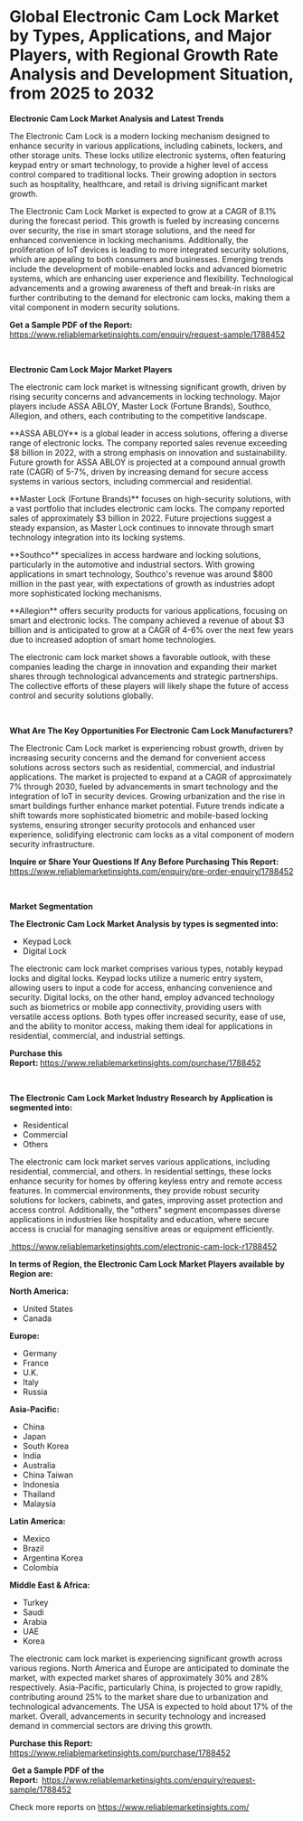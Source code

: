 <p><h1>Global Electronic Cam Lock Market by Types, Applications, and Major Players, with Regional Growth Rate Analysis and Development Situation, from 2025 to 2032</h1></p><p><strong>Electronic Cam Lock Market Analysis and Latest Trends</strong></p>
<p><p>The Electronic Cam Lock is a modern locking mechanism designed to enhance security in various applications, including cabinets, lockers, and other storage units. These locks utilize electronic systems, often featuring keypad entry or smart technology, to provide a higher level of access control compared to traditional locks. Their growing adoption in sectors such as hospitality, healthcare, and retail is driving significant market growth.</p><p>The Electronic Cam Lock Market is expected to grow at a CAGR of 8.1% during the forecast period. This growth is fueled by increasing concerns over security, the rise in smart storage solutions, and the need for enhanced convenience in locking mechanisms. Additionally, the proliferation of IoT devices is leading to more integrated security solutions, which are appealing to both consumers and businesses. Emerging trends include the development of mobile-enabled locks and advanced biometric systems, which are enhancing user experience and flexibility. Technological advancements and a growing awareness of theft and break-in risks are further contributing to the demand for electronic cam locks, making them a vital component in modern security solutions.</p></p>
<p><strong>Get a Sample PDF of the Report:&nbsp;</strong> <a href="https://www.reliablemarketinsights.com/enquiry/request-sample/1788452?utm_campaign=2756&utm_medium=2&utm_source=Github&utm_content=ia&utm_term=11042025&utm_id=electronic-cam-lock">https://www.reliablemarketinsights.com/enquiry/request-sample/1788452</a></p>
<p>&nbsp;</p>
<p><strong>Electronic Cam Lock Major Market Players</strong></p>
<p><p>The electronic cam lock market is witnessing significant growth, driven by rising security concerns and advancements in locking technology. Major players include ASSA ABLOY, Master Lock (Fortune Brands), Southco, Allegion, and others, each contributing to the competitive landscape.</p><p>**ASSA ABLOY** is a global leader in access solutions, offering a diverse range of electronic locks. The company reported sales revenue exceeding $8 billion in 2022, with a strong emphasis on innovation and sustainability. Future growth for ASSA ABLOY is projected at a compound annual growth rate (CAGR) of 5-7%, driven by increasing demand for secure access systems in various sectors, including commercial and residential.</p><p>**Master Lock (Fortune Brands)** focuses on high-security solutions, with a vast portfolio that includes electronic cam locks. The company reported sales of approximately $3 billion in 2022. Future projections suggest a steady expansion, as Master Lock continues to innovate through smart technology integration into its locking systems.</p><p>**Southco** specializes in access hardware and locking solutions, particularly in the automotive and industrial sectors. With growing applications in smart technology, Southco's revenue was around $800 million in the past year, with expectations of growth as industries adopt more sophisticated locking mechanisms.</p><p>**Allegion** offers security products for various applications, focusing on smart and electronic locks. The company achieved a revenue of about $3 billion and is anticipated to grow at a CAGR of 4-6% over the next few years due to increased adoption of smart home technologies.</p><p>The electronic cam lock market shows a favorable outlook, with these companies leading the charge in innovation and expanding their market shares through technological advancements and strategic partnerships. The collective efforts of these players will likely shape the future of access control and security solutions globally.</p></p>
<p>&nbsp;</p>
<p><strong>What Are The Key Opportunities For Electronic Cam Lock Manufacturers?</strong></p>
<p><p>The Electronic Cam Lock market is experiencing robust growth, driven by increasing security concerns and the demand for convenient access solutions across sectors such as residential, commercial, and industrial applications. The market is projected to expand at a CAGR of approximately 7% through 2030, fueled by advancements in smart technology and the integration of IoT in security devices. Growing urbanization and the rise in smart buildings further enhance market potential. Future trends indicate a shift towards more sophisticated biometric and mobile-based locking systems, ensuring stronger security protocols and enhanced user experience, solidifying electronic cam locks as a vital component of modern security infrastructure.</p></p>
<p><strong>Inquire or Share Your Questions If Any Before Purchasing This Report:</strong> <a href="https://www.reliablemarketinsights.com/enquiry/pre-order-enquiry/1788452?utm_campaign=2756&utm_medium=2&utm_source=Github&utm_content=ia&utm_term=11042025&utm_id=electronic-cam-lock">https://www.reliablemarketinsights.com/enquiry/pre-order-enquiry/1788452</a></p>
<p>&nbsp;</p>
<p><strong>Market Segmentation</strong></p>
<p><strong>The Electronic Cam Lock Market Analysis by types is segmented into:</strong></p>
<p><ul><li>Keypad Lock</li><li>Digital Lock</li></ul></p>
<p><p>The electronic cam lock market comprises various types, notably keypad locks and digital locks. Keypad locks utilize a numeric entry system, allowing users to input a code for access, enhancing convenience and security. Digital locks, on the other hand, employ advanced technology such as biometrics or mobile app connectivity, providing users with versatile access options. Both types offer increased security, ease of use, and the ability to monitor access, making them ideal for applications in residential, commercial, and industrial settings.</p></p>
<p><strong>Purchase this Report:&nbsp;</strong><a href="https://www.reliablemarketinsights.com/purchase/1788452?utm_campaign=2756&utm_medium=2&utm_source=Github&utm_content=ia&utm_term=11042025&utm_id=electronic-cam-lock">https://www.reliablemarketinsights.com/purchase/1788452</a></p>
<p>&nbsp;</p>
<p><strong>The Electronic Cam Lock Market Industry Research by Application is segmented into:</strong></p>
<p><ul><li>Residentical</li><li>Commercial</li><li>Others</li></ul></p>
<p><p>The electronic cam lock market serves various applications, including residential, commercial, and others. In residential settings, these locks enhance security for homes by offering keyless entry and remote access features. In commercial environments, they provide robust security solutions for lockers, cabinets, and gates, improving asset protection and access control. Additionally, the "others" segment encompasses diverse applications in industries like hospitality and education, where secure access is crucial for managing sensitive areas or equipment efficiently.</p></p>
<p><a href="https://www.reliablemarketinsights.com/electronic-cam-lock-r1788452?utm_campaign=2756&utm_medium=2&utm_source=Github&utm_content=ia&utm_term=11042025&utm_id=electronic-cam-lock">&nbsp;https://www.reliablemarketinsights.com/electronic-cam-lock-r1788452</a></p>
<p><strong>In terms of Region, the Electronic Cam Lock Market Players available by Region are:</strong></p>
<p>
    <p> <strong> North America: </strong>
        <ul>
            <li>United States</li>
            <li>Canada</li>
        </ul>
        </p> 
    <p> <strong> Europe: </strong>
        <ul>
            <li>Germany</li>
            <li>France</li>
            <li>U.K.</li>
            <li>Italy</li>
            <li>Russia</li>
        </ul>
        </p> 
    <p> <strong> Asia-Pacific: </strong>
        <ul>
            <li>China</li>
            <li>Japan</li>
            <li>South Korea</li>
            <li>India</li>
            <li>Australia</li>
            <li>China Taiwan</li>
            <li>Indonesia</li>
            <li>Thailand</li>
            <li>Malaysia</li>
        </ul>
        </p> 
    <p> <strong> Latin America: </strong>
        <ul>
            <li>Mexico</li>
            <li>Brazil</li>
            <li>Argentina Korea</li>
            <li>Colombia</li>
        </ul>
        </p> 
    <p> <strong> Middle East & Africa: </strong>
        <ul>
            <li>Turkey</li>
            <li>Saudi</li>
            <li>Arabia</li>
            <li>UAE</li>
            <li>Korea</li>
        </ul>
    </p>
    </p>
<p><p>The electronic cam lock market is experiencing significant growth across various regions. North America and Europe are anticipated to dominate the market, with expected market shares of approximately 30% and 28% respectively. Asia-Pacific, particularly China, is projected to grow rapidly, contributing around 25% to the market share due to urbanization and technological advancements. The USA is expected to hold about 17% of the market. Overall, advancements in security technology and increased demand in commercial sectors are driving this growth.</p></p>
<p><strong>Purchase this Report: </strong><a href="https://www.reliablemarketinsights.com/purchase/1788452?utm_campaign=2756&utm_medium=2&utm_source=Github&utm_content=ia&utm_term=11042025&utm_id=electronic-cam-lock">https://www.reliablemarketinsights.com/purchase/1788452</a></p>
<p>&nbsp;<strong>Get a Sample PDF of the Report:&nbsp;&nbsp;</strong><a href="https://www.reliablemarketinsights.com/enquiry/request-sample/1788452?utm_campaign=2756&utm_medium=2&utm_source=Github&utm_content=ia&utm_term=11042025&utm_id=electronic-cam-lock">https://www.reliablemarketinsights.com/enquiry/request-sample/1788452</a></p>
<p><strong></strong></p>
<p>Check more reports on <a href="https://www.reliablemarketinsights.com/?utm_campaign=2756&utm_medium=2&utm_source=Github&utm_content=ia&utm_term=11042025&utm_id=electronic-cam-lock">https://www.reliablemarketinsights.com/</a></p>